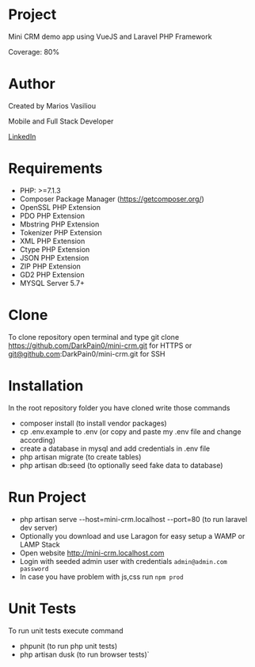 # Project
<p>Mini CRM demo app using VueJS and Laravel PHP Framework</p>
Coverage: 80%

# Author
<p>Created by  Marios Vasiliou<p>
<p>Mobile and Full Stack Developer<p>
<a href="https://linkedin.com/in/darkpain">LinkedIn</a>

# Requirements
- PHP: >=7.1.3
- Composer Package Manager (https://getcomposer.org/)
- OpenSSL PHP Extension
- PDO PHP Extension
- Mbstring PHP Extension
- Tokenizer PHP Extension
- XML PHP Extension
- Ctype PHP Extension
- JSON PHP Extension
- ZIP PHP Extension
- GD2 PHP Extension
- MYSQL Server 5.7+

# Clone 
To clone repository open terminal and type
git clone https://github.com/DarkPain0/mini-crm.git for HTTPS
or git@github.com:DarkPain0/mini-crm.git for SSH

# Installation
In the root repository folder you have cloned write those commands
- composer install (to install vendor packages)
- cp .env.example to .env (or copy and paste my .env file and change according)
- create a database in mysql and add credentials in .env file
- php artisan migrate (to create tables)
- php artisan db:seed (to optionally seed fake data to database)

# Run Project
- php artisan serve --host=mini-crm.localhost --port=80 (to run laravel dev server)
- Optionally you download and use Laragon for easy setup a WAMP or LAMP Stack
- Open website http://mini-crm.localhost.com
- Login with seeded admin user with credentials 
`admin@admin.com  password`
- In case you have problem with js,css run `npm prod`

# Unit Tests
To run unit tests execute command
- phpunit (to run php unit tests)
- php artisan dusk (to run browser tests)`